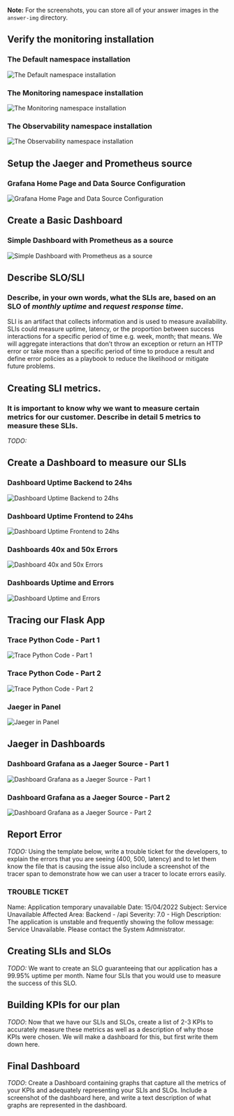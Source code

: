 **Note:** For the screenshots, you can store all of your answer images in the `answer-img` directory.

## Verify the monitoring installation
### The Default namespace installation
![The Default namespace installation](answer-img/01-Kubectl-Namespace-Default.png)

### The Monitoring namespace installation
![The Monitoring namespace installation](answer-img/01-Kubectl-Namespace-Monitoring.png)

### The Observability namespace installation
![The Observability namespace installation](answer-img/01-Kubectl-Namespace-Observability.png)

## Setup the Jaeger and Prometheus source
### Grafana Home Page and Data Source Configuration
![Grafana Home Page and Data Source Configuration](answer-img/02-Grafana-Home&DataSources.png)


## Create a Basic Dashboard
### Simple Dashboard with Prometheus as a source
![Simple Dashboard with Prometheus as a source](answer-img/03-Grafana-Prometheus-as-a-Source.png)

## Describe SLO/SLI
### Describe, in your own words, what the SLIs are, based on an SLO of *monthly uptime* and *request response time*.

SLI is an artifact that collects information and is used to measure availability.
SLIs could measure uptime, latency, or the proportion between success interactions for a specific period of time e.g. week, month; that means. We will aggregate interactions that don’t throw an exception or return an HTTP error or take more than a specific period of time to produce a result and define error policies as a playbook to reduce the likelihood or mitigate future problems.

## Creating SLI metrics.
### It is important to know why we want to measure certain metrics for our customer. Describe in detail 5 metrics to measure these SLIs. 
*TODO:*

## Create a Dashboard to measure our SLIs
### Dashboard Uptime Backend to 24hs
![Dashboard Uptime Backend to 24hs](answer-img/04-Uptime-Backend-24hs.png)

### Dashboard Uptime Frontend to 24hs
![Dashboard Uptime Frontend to 24hs](answer-img/04-Uptime-Frontend-24hs.png)

### Dashboards 40x and 50x Errors
![Dashboard 40x and 50x Errors](answer-img/04-Errors-40x&50x-24hs.png)

### Dashboards Uptime and Errors
![Dashboard Uptime and Errors](answer-img/04-Dashboards-Uptime&Errors-24hs.png)


## Tracing our Flask App
### Trace Python Code - Part 1
![Trace Python Code - Part 1](answer-img/05-Tracing-Code-01.png)

### Trace Python Code - Part 2
![Trace Python Code - Part 2](answer-img/05-Tracing-Code-02.png)

### Jaeger in Panel
![Jaeger in Panel](answer-img/05-Tracing-Jaeger.png)

## Jaeger in Dashboards
### Dashboard Grafana as a Jaeger Source - Part 1
![Dashboard Grafana as a Jaeger Source - Part 1](answer-img/06-Jaeger-Dashboards-Grafana-01.png)

### Dashboard Grafana as a Jaeger Source - Part 2
![Dashboard Grafana as a Jaeger Source - Part 2](answer-img/06-Jaeger-Dashboards-Grafana-02.png)


## Report Error
*TODO:* Using the template below, write a trouble ticket for the developers, to explain the errors that you are seeing (400, 500, latency) and to let them know the file that is causing the issue also include a screenshot of the tracer span to demonstrate how we can user a tracer to locate errors easily.

### TROUBLE TICKET

Name: Application temporary unavailable
Date: 15/04/2022
Subject: Service Unavailable
Affected Area: Backend - /api
Severity: 7.0 - High
Description: The application is unstable and frequently showing the follow message: Service Unavailable. Please contact the System Admnistrator.


## Creating SLIs and SLOs
*TODO:* We want to create an SLO guaranteeing that our application has a 99.95% uptime per month. Name four SLIs that you would use to measure the success of this SLO.

## Building KPIs for our plan
*TODO*: Now that we have our SLIs and SLOs, create a list of 2-3 KPIs to accurately measure these metrics as well as a description of why those KPIs were chosen. We will make a dashboard for this, but first write them down here.

## Final Dashboard
*TODO*: Create a Dashboard containing graphs that capture all the metrics of your KPIs and adequately representing your SLIs and SLOs. Include a screenshot of the dashboard here, and write a text description of what graphs are represented in the dashboard.  
